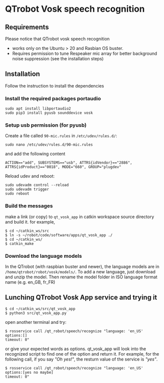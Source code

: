 # QTrobot Vosk speech recognition

## Requirements 
Please notice that QTrobot vosk speech recognition  
- works only on the Ubuntu > 20 and Rasbian OS buster.
- Requires permission to tune Respeaker mic array for better background noise suppression (see the installation steps)


## Installation 
Follow the instruction to install the dependencies 

### Install the required packages portaudio 

```
sudo apt install libportaudio2
sudo pip3 install pyusb sounddevice vosk
```

### Setup usb permission (for pyusb)
Create a file called `90-mic.rules` in `/etc/udev/rules.d/`:
```
sudo nano /etc/udev/rules.d/90-mic.rules
```

and add the following content
```
ACTION=="add", SUBSYSTEMS=="usb", ATTRS{idVendor}=="2886", ATTRS{idProduct}=="0018", MODE="660", GROUP="plugdev"
```

Reload udev and reboot:
```
sudo udevadm control --reload
sudo udevadm trigger
sudo reboot
```

### Build the messages 
make a link (or copy) to `qt_vosk_app` in catkin workspace source directory and build it. for example, 

```
$ cd ~/catkin_ws/src
$ ln -s ~/robot/code/software/apps/qt_vosk_app ./
$ cd ~/catkin_ws/
$ catkin_make
```

### Download the language models

In the QTrobot (with raspbian buster and newer), the language models are 
in `/home/qtrobot/robot/vosk/models/`. To add a new language, just download and unzip the model.
Then rename the model folder in ISO language format name (e.g. en_GB, fr_FR)


## Lunching QTrobot Vosk App service and trying it
```
$ cd ~/catkin_ws/src/qt_vosk_app
$ python3 src/qt_vosk_app.py 
```

open another terminal and try:
```
$ rosservice call /qt_robot/speech/recognize "language: 'en_US'
options:[]
timeout: 0"
```

or give your expected words as options. qt_vosk_app will look into the recognized script to find one of the option and return it. For example, for the following call, if you say *"Oh yes!"*, the resturn value of the service is *"yes"*.

```
$ rosservice call /qt_robot/speech/recognize "language: 'en_US'
options:[yes no maybe]
timeout: 0"
```

